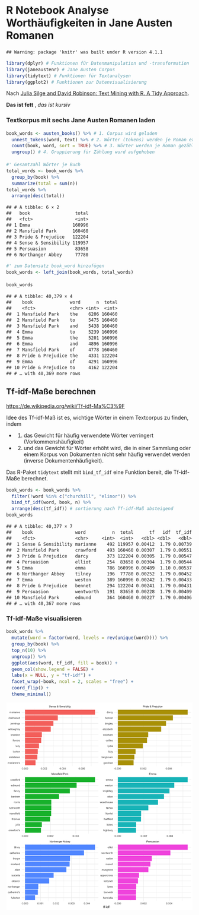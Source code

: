 R Notebook Analyse Worthäufigkeiten in Jane Austen Romanen
================

    ## Warning: package 'knitr' was built under R version 4.1.1

``` r
library(dplyr) # Funktionen für Datenmanipulation und -transformation
library(janeaustenr) # Jane Austen Corpus
library(tidytext) # Funktionen für Textanalysen
library(ggplot2) # Funktionen zur Datenvisualisierung
```

Nach [Julia Silge and David Robinson: Text Mining with R. A Tidy
Approach](https://www.tidytextmining.com/tfidf.html).

**Das ist fett** , *das ist kursiv*

### Textkorpus mit sechs Jane Austen Romanen laden

``` r
book_words <- austen_books() %>% # 1. Corpus wird geladen
  unnest_tokens(word, text) %>% # 2. Wörter (tokens) werden je Roman extrahiert
  count(book, word, sort = TRUE) %>% # 3. Wörter werden je Roman gezählt und anschließend sortiert
  ungroup() # 4. Gruppierung für Zählung wurd aufgehoben

#' Gesamtzahl Wörter je Buch
total_words <- book_words %>% 
  group_by(book) %>% 
  summarize(total = sum(n))
total_words %>%
  arrange(desc(total))
```

    ## # A tibble: 6 × 2
    ##   book                 total
    ##   <fct>                <int>
    ## 1 Emma                160996
    ## 2 Mansfield Park      160460
    ## 3 Pride & Prejudice   122204
    ## 4 Sense & Sensibility 119957
    ## 5 Persuasion           83658
    ## 6 Northanger Abbey     77780

``` r
#' zum Datensatz book_word hinzufügen
book_words <- left_join(book_words, total_words)

book_words
```

    ## # A tibble: 40,379 × 4
    ##    book              word      n  total
    ##    <fct>             <chr> <int>  <int>
    ##  1 Mansfield Park    the    6206 160460
    ##  2 Mansfield Park    to     5475 160460
    ##  3 Mansfield Park    and    5438 160460
    ##  4 Emma              to     5239 160996
    ##  5 Emma              the    5201 160996
    ##  6 Emma              and    4896 160996
    ##  7 Mansfield Park    of     4778 160460
    ##  8 Pride & Prejudice the    4331 122204
    ##  9 Emma              of     4291 160996
    ## 10 Pride & Prejudice to     4162 122204
    ## # … with 40,369 more rows

## Tf-idf-Maße berechnen

<https://de.wikipedia.org/wiki/Tf-idf-Ma%C3%9F>

Idee des Tf-idf-Maß ist es, wichtige Wörter in einem Textcorpus zu
finden, indem

-   1.  das Gewicht für häufig verwendete Wörter verringert
        (Vorkommenshäufigkeit)

-   2.  und das Gewicht für Wörter erhöht wird, die in einer Sammlung
        oder einem Korpus von Dokumenten nicht sehr häufig verwendet
        werden (inverse Dokumentenhäufigkeit).

Das R-Paket `tidytext` stellt mit `bind_tf_idf` eine Funktion bereit,
die Tf-idf-Maße berechnet.

``` r
book_words <- book_words %>%
  filter(!word %in% c("churchill", "elinor")) %>%
  bind_tf_idf(word, book, n) %>%
  arrange(desc(tf_idf)) # sortierung nach Tf-idf-Maß absteigend
book_words
```

    ## # A tibble: 40,377 × 7
    ##    book                word          n  total      tf   idf  tf_idf
    ##    <fct>               <chr>     <int>  <int>   <dbl> <dbl>   <dbl>
    ##  1 Sense & Sensibility marianne    492 119957 0.00412  1.79 0.00739
    ##  2 Mansfield Park      crawford    493 160460 0.00307  1.79 0.00551
    ##  3 Pride & Prejudice   darcy       373 122204 0.00305  1.79 0.00547
    ##  4 Persuasion          elliot      254  83658 0.00304  1.79 0.00544
    ##  5 Emma                emma        786 160996 0.00489  1.10 0.00537
    ##  6 Northanger Abbey    tilney      196  77780 0.00252  1.79 0.00452
    ##  7 Emma                weston      389 160996 0.00242  1.79 0.00433
    ##  8 Pride & Prejudice   bennet      294 122204 0.00241  1.79 0.00431
    ##  9 Persuasion          wentworth   191  83658 0.00228  1.79 0.00409
    ## 10 Mansfield Park      edmund      364 160460 0.00227  1.79 0.00406
    ## # … with 40,367 more rows

### Tf-idf-Maße visualisieren

``` r
book_words %>%
  mutate(word = factor(word, levels = rev(unique(word)))) %>% 
  group_by(book) %>% 
  top_n(10) %>%
  ungroup() %>%
  ggplot(aes(word, tf_idf, fill = book)) +
  geom_col(show.legend = FALSE) +
  labs(x = NULL, y = "tf-idf") +
  facet_wrap(~book, ncol = 2, scales = "free") +
  coord_flip() +
  theme_minimal()
```

![](jane_austen_notebook_files/figure-gfm/unnamed-chunk-6-1.png)<!-- -->
